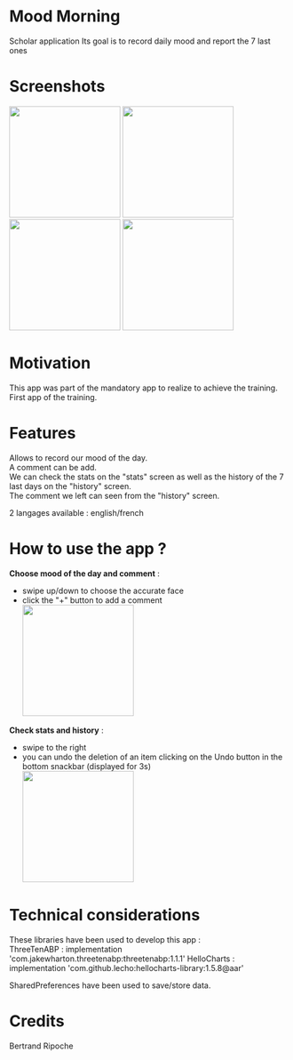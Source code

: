<h1>Mood Morning</h1>
Scholar application
Its goal is to record daily mood and report the 7 last ones

<h1>Screenshots</h1>
<img src="readme_material/screenshot1.jpg" width="200">
<img src="readme_material/screenshot2.jpg" width="200">
<img src="readme_material/screenshot3.jpg" width="200">
<img src="readme_material/screenshot4.jpg" width="200">

<h1>Motivation</h1>
This app was part of the mandatory app to realize to achieve the training.<br/>
First app of the training.

<h1>Features</h1>
Allows to record our mood of the day.<br/>
A comment can be add.<br/>
We can check the stats on the "stats" screen as well as the history of the 7 last days on the "history" screen.<br/>
The comment we left can seen from the "history" screen.

2 langages available : english/french

<h1>How to use the app ?</h1>

**Choose mood of the day and comment** :
- swipe up/down to choose the accurate face
- click the "+" button to add a comment
<br/><img src="readme_material/video_moodmorning_choose_face.gif" width="200">

**Check stats and history** :
- swipe to the right
- you can undo the deletion of an item clicking on the Undo button in the bottom snackbar (displayed for 3s)
<br/><img src="readme_material/video_moodmorning_check_history.gif" width="200">

<h1>Technical considerations</h1>
These libraries have been used to develop this app :<br/>
ThreeTenABP :     implementation 'com.jakewharton.threetenabp:threetenabp:1.1.1'
HelloCharts :     implementation 'com.github.lecho:hellocharts-library:1.5.8@aar'<br/>

SharedPreferences have been used to save/store data.

<h1>Credits</h1>
Bertrand Ripoche